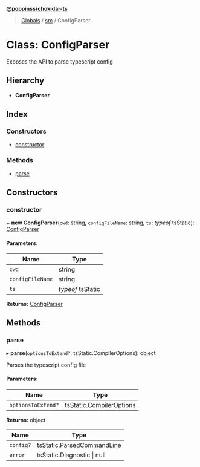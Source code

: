 **[@poppinss/chokidar-ts](../README.md)**

> [Globals](../README.md) / [src](../modules/src.md) / ConfigParser

# Class: ConfigParser

Exposes the API to parse typescript config

## Hierarchy

* **ConfigParser**

## Index

### Constructors

* [constructor](src.configparser.md#constructor)

### Methods

* [parse](src.configparser.md#parse)

## Constructors

### constructor

\+ **new ConfigParser**(`cwd`: string, `configFileName`: string, `ts`: *typeof* tsStatic): [ConfigParser](src.configparser.md)

#### Parameters:

Name | Type |
------ | ------ |
`cwd` | string |
`configFileName` | string |
`ts` | *typeof* tsStatic |

**Returns:** [ConfigParser](src.configparser.md)

## Methods

### parse

▸ **parse**(`optionsToExtend?`: tsStatic.CompilerOptions): object

Parses the typescript config file

#### Parameters:

Name | Type |
------ | ------ |
`optionsToExtend?` | tsStatic.CompilerOptions |

**Returns:** object

Name | Type |
------ | ------ |
`config?` | tsStatic.ParsedCommandLine |
`error` | tsStatic.Diagnostic \| null |
